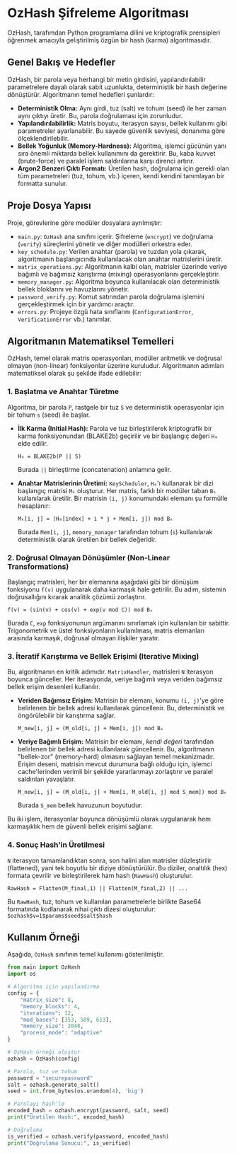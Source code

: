 # OzHash Şifreleme Algoritması

OzHash, tarafımdan Python programlama dilini ve kriptografik prensipleri öğrenmek amacıyla geliştirilmiş özgün bir hash (karma) algoritmasıdır.

##  Genel Bakış ve Hedefler

OzHash, bir parola veya herhangi bir metin girdisini, yapılandırılabilir parametrelere dayalı olarak sabit uzunlukta, deterministik bir hash değerine dönüştürür. Algoritmanın temel hedefleri şunlardır:

*   **Deterministik Olma:** Aynı girdi, tuz (salt) ve tohum (seed) ile her zaman aynı çıktıyı üretir. Bu, parola doğrulaması için zorunludur.
*   **Yapılandırılabilirlik:** Matris boyutu, iterasyon sayısı, bellek kullanımı gibi parametreler ayarlanabilir. Bu sayede güvenlik seviyesi, donanıma göre ölçeklendirilebilir.
*   **Bellek Yoğunluk (Memory-Hardness):** Algoritma, işlemci gücünün yanı sıra önemli miktarda bellek kullanımını da gerektirir. Bu, kaba kuvvet (brute-force) ve paralel işlem saldırılarına karşı direnci artırır.
*   **Argon2 Benzeri Çıktı Formatı:** Üretilen hash, doğrulama için gerekli olan tüm parametreleri (tuz, tohum, vb.) içeren, kendi kendini tanımlayan bir formatta sunulur.

## Proje Dosya Yapısı

Proje, görevlerine göre modüler dosyalara ayrılmıştır:

*   `main.py`: `OzHash` ana sınıfını içerir. Şifreleme (`encrypt`) ve doğrulama (`verify`) süreçlerini yönetir ve diğer modülleri orkestra eder.
*   `key_schedule.py`: Verilen anahtar (parola) ve tuzdan yola çıkarak, algoritmanın başlangıcında kullanılacak olan anahtar matrislerini üretir.
*   `matrix_operations.py`: Algoritmanın kalbi olan, matrisler üzerinde veriye bağımlı ve bağımsız karıştırma (mixing) operasyonlarını gerçekleştirir.
*   `memory_manager.py`: Algoritma boyunca kullanılacak olan deterministik bellek bloklarını ve havuzlarını yönetir.
*   `password_verify.py`: Komut satırından parola doğrulama işlemini gerçekleştirmek için bir yardımcı araçtır.
*   `errors.py`: Projeye özgü hata sınıflarını (`ConfigurationError`, `VerificationError` vb.) tanımlar.

## Algoritmanın Matematiksel Temelleri

OzHash, temel olarak matris operasyonları, modüler aritmetik ve doğrusal olmayan (non-linear) fonksiyonlar üzerine kuruludur. Algoritmanın adımları matematiksel olarak şu şekilde ifade edilebilir:

### 1. Başlatma ve Anahtar Türetme

Algoritma, bir parola `P`, rastgele bir tuz `S` ve deterministik operasyonlar için bir tohum `s` (seed) ile başlar.

*   **İlk Karma (Initial Hash):** Parola ve tuz birleştirilerek kriptografik bir karma fonksiyonundan (BLAKE2b) geçirilir ve bir başlangıç değeri `H₀` elde edilir.
    ```
    H₀ = BLAKE2b(P || S)
    ```
    Burada `||` birleştirme (concatenation) anlamına gelir.

*   **Anahtar Matrislerinin Üretimi:** `KeyScheduler`, `H₀`'ı kullanarak bir dizi başlangıç matrisi `Mₖ` oluşturur. Her matris, farklı bir modüler taban `Bₖ` kullanılarak üretilir. Bir matrisin `(i, j)` konumundaki elemanı şu formülle hesaplanır:
    ```
    Mₖ[i, j] = (H₀[index] + i * j + Mem[i, j]) mod Bₖ
    ```
    Burada `Mem[i, j]`, `memory_manager` tarafından tohum (`s`) kullanılarak deterministik olarak üretilen bir bellek değeridir.

### 2. Doğrusal Olmayan Dönüşümler (Non-Linear Transformations)

Başlangıç matrisleri, her bir elemanına aşağıdaki gibi bir dönüşüm fonksiyonu `f(v)` uygulanarak daha karmaşık hale getirilir. Bu adım, sistemin doğrusallığını kırarak analitik çözümü zorlaştırır.
```
f(v) = (sin(v) + cos(v) + exp(v mod C)) mod Bₖ
```
Burada `C`, `exp` fonksiyonunun argümanını sınırlamak için kullanılan bir sabittir. Trigonometrik ve üstel fonksiyonların kullanılması, matris elemanları arasında karmaşık, doğrusal olmayan ilişkiler yaratır.

### 3. İteratif Karıştırma ve Bellek Erişimi (Iterative Mixing)

Bu, algoritmanın en kritik adımıdır. `MatrixHandler`, matrisleri `N` iterasyon boyunca günceller. Her iterasyonda, veriye bağımlı veya veriden bağımsız bellek erişim desenleri kullanılır.

*   **Veriden Bağımsız Erişim:** Matrisin bir elemanı, konumu `(i, j)`'ye göre belirlenen bir bellek adresi kullanılarak güncellenir. Bu, deterministik ve öngörülebilir bir karıştırma sağlar.
    ```
    M_new[i, j] = (M_old[i, j] + Mem[i, j]) mod Bₖ
    ```

*   **Veriye Bağımlı Erişim:** Matrisin bir elemanı, *kendi değeri* tarafından belirlenen bir bellek adresi kullanılarak güncellenir. Bu, algoritmanın "bellek-zor" (memory-hard) olmasını sağlayan temel mekanizmadır. Erişim deseni, matrisin mevcut durumuna bağlı olduğu için, işlemci cache'lerinden verimli bir şekilde yararlanmayı zorlaştırır ve paralel saldırıları yavaşlatır.
    ```
    M_new[i, j] = (M_old[i, j] + Mem[i, M_old[i, j] mod S_mem]) mod Bₖ
    ```
    Burada `S_mem` bellek havuzunun boyutudur.

Bu iki işlem, iterasyonlar boyunca dönüşümlü olarak uygulanarak hem karmaşıklık hem de güvenli bellek erişimi sağlanır.

### 4. Sonuç Hash'in Üretilmesi

`N` iterasyon tamamlandıktan sonra, son halini alan matrisler düzleştirilir (flattened), yani tek boyutlu bir diziye dönüştürülür. Bu diziler, onaltılık (hex) formata çevrilir ve birleştirilerek ham hash (`RawHash`) oluşturulur.
```
RawHash = Flatten(M_final,1) || Flatten(M_final,2) || ...
```
Bu `RawHash`, tuz, tohum ve kullanılan parametrelerle birlikte Base64 formatında kodlanarak nihai çıktı dizesi oluşturulur:
`$ozhash$v=1$params$seed$salt$hash`

## Kullanım Örneği

Aşağıda, `OzHash` sınıfının temel kullanımı gösterilmiştir.

```python
from main import OzHash
import os

# Algoritma için yapılandırma
config = {
    "matrix_size": 8,
    "memory_blocks": 4,
    "iterations": 12,
    "mod_bases": [353, 509, 613],
    "memory_size": 2048,
    "process_mode": "adaptive"
}

# OzHash örneği oluştur
ozhash = OzHash(config)

# Parola, tuz ve tohum
password = "securepassword"
salt = ozhash.generate_salt()
seed = int.from_bytes(os.urandom(4), 'big')

# Parolayı hash'le
encoded_hash = ozhash.encrypt(password, salt, seed)
print("Üretilen Hash:", encoded_hash)

# Doğrulama
is_verified = ozhash.verify(password, encoded_hash)
print("Doğrulama Sonucu:", is_verified)
``` 
